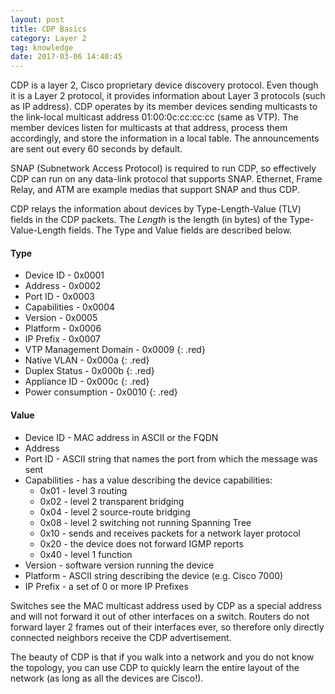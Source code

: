 ```yaml
---
layout: post
title: CDP Basics
category: Layer 2
tag: knowledge
date: 2017-03-06 14:40:45
---
```

CDP is a layer 2, Cisco proprietary device discovery protocol. Even though it is a Layer 2 protocol, it provides information about Layer 3 protocols (such as IP address). CDP operates by its member devices sending multicasts to the link-local multicast address 01:00:0c:cc:cc:cc (same as VTP). The member devices listen for multicasts at that address, process them accordingly, and store the information in a local table. The announcements are sent out every 60 seconds by default. 

SNAP (Subnetwork Access Protocol) is required to run CDP, so effectively CDP can run on any data-link protocol that supports SNAP. Ethernet, Frame Relay, and ATM are example medias that support SNAP and thus CDP.

CDP relays the information about devices by Type-Length-Value (TLV) fields in the CDP packets. The *Length* is the length (in bytes) of the Type-Value-Length fields. The Type and Value fields are described below.

#### Type
- Device ID - 0x0001
- Address - 0x0002
- Port ID - 0x0003
- Capabilities - 0x0004
- Version - 0x0005
- Platform - 0x0006
- IP Prefix - 0x0007
- VTP Management Domain - 0x0009 {: .red}
- Native VLAN - 0x000a {: .red}
- Duplex Status - 0x000b {: .red}
- Appliance ID - 0x000c {: .red}
- Power consumption - 0x0010 {: .red}

#### Value
- Device ID - MAC address in ASCII or the FQDN
- Address
- Port ID - ASCII string that names the port from which the message was sent
- Capabilities - has a value describing the device capabilities:
	- 0x01 - level 3 routing
	- 0x02 - level 2 transparent bridging
	- 0x04 - level 2 source-route bridging
	- 0x08 - level 2 switching not running Spanning Tree
	- 0x10 - sends and receives packets for a network layer protocol
	- 0x20 - the device does not forward IGMP reports
	- 0x40 - level 1 function
- Version - software version running the device
- Platform - ASCII string describing the device (e.g. Cisco 7000)
- IP Prefix - a set of 0 or more IP Prefixes

Switches see the MAC multicast address used by CDP as a special address and will not forward it out of other interfaces on a switch. Routers do not forward layer 2 frames out of their interfaces ever, so therefore only directly connected neighbors receive the CDP advertisement.

The beauty of CDP is that if you walk into a network and you do not know the topology, you can use CDP to quickly learn the entire layout of the network (as long as all the devices are Cisco!).
